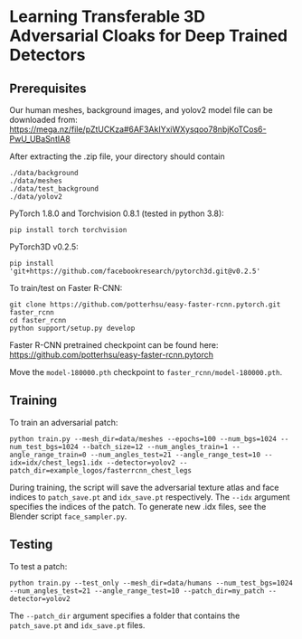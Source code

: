 
# Learning Transferable 3D Adversarial Cloaks for Deep Trained Detectors #

## Prerequisites
Our human meshes, background images, and yolov2 model file can be downloaded from:
https://mega.nz/file/pZtUCKza#6AF3AkIYxiWXysqoo78nbjKoTCos6-PwU_UBaSntIA8

After extracting the .zip file, your directory should contain
```
./data/background
./data/meshes
./data/test_background
./data/yolov2
```

PyTorch 1.8.0 and Torchvision 0.8.1 (tested in python 3.8):
```
pip install torch torchvision
```
PyTorch3D v0.2.5:
```
pip install 'git+https://github.com/facebookresearch/pytorch3d.git@v0.2.5'
```

To train/test on Faster R-CNN:
```
git clone https://github.com/potterhsu/easy-faster-rcnn.pytorch.git faster_rcnn
cd faster_rcnn
python support/setup.py develop
```
Faster R-CNN pretrained checkpoint can be found here:
https://github.com/potterhsu/easy-faster-rcnn.pytorch

Move the `model-180000.pth` checkpoint to `faster_rcnn/model-180000.pth`.

## Training
To train an adversarial patch:
```
python train.py --mesh_dir=data/meshes --epochs=100 --num_bgs=1024 --num_test_bgs=1024 --batch_size=12 --num_angles_train=1 --angle_range_train=0 --num_angles_test=21 --angle_range_test=10 --idx=idx/chest_legs1.idx --detector=yolov2 --patch_dir=example_logos/fasterrcnn_chest_legs
```
During training, the script will save the adversarial texture atlas and face indices to `patch_save.pt` and `idx_save.pt` respectively. The `--idx` argument specifies the indices of the patch. To generate new .idx files, see the Blender script `face_sampler.py`.

## Testing
To test a patch:
```
python train.py --test_only --mesh_dir=data/humans --num_test_bgs=1024 --num_angles_test=21 --angle_range_test=10 --patch_dir=my_patch --detector=yolov2
```
The `--patch_dir` argument specifies a folder that contains the `patch_save.pt` and `idx_save.pt` files. 
